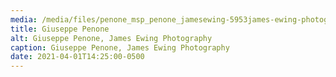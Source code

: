 ```yaml
---
media: /media/files/penone_msp_penone_jamesewing-5953james-ewing-photography.jpg
title: Giuseppe Penone
alt: Giuseppe Penone, James Ewing Photography
caption: Giuseppe Penone, James Ewing Photography
date: 2021-04-01T14:25:00-0500
---
```

